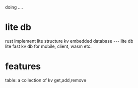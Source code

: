 doing ....   

# lite db
rust implement lite structure kv embedded database  --- lite db  
lite fast kv db for mobile, client, wasm etc.

# features
table: a collection of kv
get,add,remove
